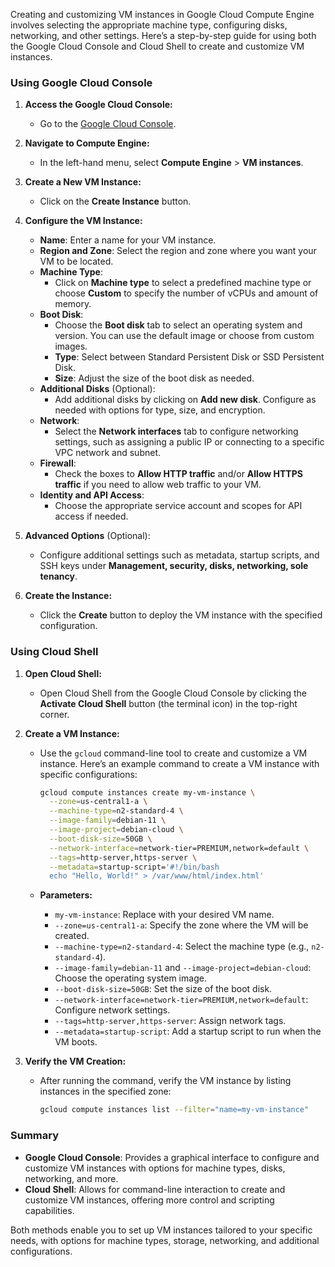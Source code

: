 Creating and customizing VM instances in Google Cloud Compute Engine involves selecting the appropriate machine type, configuring disks, networking, and other settings. Here’s a step-by-step guide for using both the Google Cloud Console and Cloud Shell to create and customize VM instances.

### **Using Google Cloud Console**

1. **Access the Google Cloud Console:**
   - Go to the [Google Cloud Console](https://console.cloud.google.com/).

2. **Navigate to Compute Engine:**
   - In the left-hand menu, select **Compute Engine** > **VM instances**.

3. **Create a New VM Instance:**
   - Click on the **Create Instance** button.

4. **Configure the VM Instance:**
   - **Name**: Enter a name for your VM instance.
   - **Region and Zone**: Select the region and zone where you want your VM to be located.
   - **Machine Type**:
     - Click on **Machine type** to select a predefined machine type or choose **Custom** to specify the number of vCPUs and amount of memory.
   - **Boot Disk**:
     - Choose the **Boot disk** tab to select an operating system and version. You can use the default image or choose from custom images.
     - **Type**: Select between Standard Persistent Disk or SSD Persistent Disk.
     - **Size**: Adjust the size of the boot disk as needed.
   - **Additional Disks** (Optional):
     - Add additional disks by clicking on **Add new disk**. Configure as needed with options for type, size, and encryption.
   - **Network**:
     - Select the **Network interfaces** tab to configure networking settings, such as assigning a public IP or connecting to a specific VPC network and subnet.
   - **Firewall**:
     - Check the boxes to **Allow HTTP traffic** and/or **Allow HTTPS traffic** if you need to allow web traffic to your VM.
   - **Identity and API Access**:
     - Choose the appropriate service account and scopes for API access if needed.

5. **Advanced Options** (Optional):
   - Configure additional settings such as metadata, startup scripts, and SSH keys under **Management, security, disks, networking, sole tenancy**.

6. **Create the Instance:**
   - Click the **Create** button to deploy the VM instance with the specified configuration.

### **Using Cloud Shell**

1. **Open Cloud Shell:**
   - Open Cloud Shell from the Google Cloud Console by clicking the **Activate Cloud Shell** button (the terminal icon) in the top-right corner.

2. **Create a VM Instance:**
   - Use the `gcloud` command-line tool to create and customize a VM instance. Here’s an example command to create a VM instance with specific configurations:

     ```bash
     gcloud compute instances create my-vm-instance \
       --zone=us-central1-a \
       --machine-type=n2-standard-4 \
       --image-family=debian-11 \
       --image-project=debian-cloud \
       --boot-disk-size=50GB \
       --network-interface=network-tier=PREMIUM,network=default \
       --tags=http-server,https-server \
       --metadata=startup-script='#!/bin/bash
       echo "Hello, World!" > /var/www/html/index.html'
     ```

   - **Parameters:**
     - `my-vm-instance`: Replace with your desired VM name.
     - `--zone=us-central1-a`: Specify the zone where the VM will be created.
     - `--machine-type=n2-standard-4`: Select the machine type (e.g., `n2-standard-4`).
     - `--image-family=debian-11` and `--image-project=debian-cloud`: Choose the operating system image.
     - `--boot-disk-size=50GB`: Set the size of the boot disk.
     - `--network-interface=network-tier=PREMIUM,network=default`: Configure network settings.
     - `--tags=http-server,https-server`: Assign network tags.
     - `--metadata=startup-script`: Add a startup script to run when the VM boots.

3. **Verify the VM Creation:**
   - After running the command, verify the VM instance by listing instances in the specified zone:

     ```bash
     gcloud compute instances list --filter="name=my-vm-instance"
     ```

### **Summary**

- **Google Cloud Console**: Provides a graphical interface to configure and customize VM instances with options for machine types, disks, networking, and more.
- **Cloud Shell**: Allows for command-line interaction to create and customize VM instances, offering more control and scripting capabilities.

Both methods enable you to set up VM instances tailored to your specific needs, with options for machine types, storage, networking, and additional configurations.